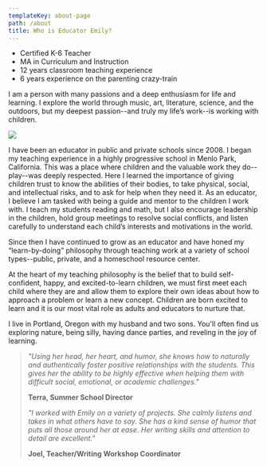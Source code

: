 ```yaml
---
templateKey: about-page
path: /about
title: Who is Educator Emily?
---
```

* Certified K-6 Teacher
* MA in Curriculum and Instruction
* 12 years classroom teaching experience 
* 6 years experience on the parenting crazy-train  

I am a person with many passions and a deep enthusiasm for life and learning. I explore the world through music, art, literature, science, and the outdoors, but my deepest passion--and truly my life’s work--is working with children.

![](/img/emily2.jpg)

I have been an educator in public and private schools since 2008. I began my teaching experience in a highly progressive school in Menlo Park, California. This was a place where children and the valuable work they do--play--was deeply respected. Here I learned the importance of giving children trust to know the abilities of their bodies, to take physical, social, and intellectual risks, and to ask for help when they need it. As an educator, I believe I am tasked with being a guide and mentor to the children I work with. I teach my students reading and math, but I also encourage leadership in the children, hold group meetings to resolve social conflicts, and listen carefully to understand each child’s interests and motivations in the world.

Since then I have continued to grow as an educator and have honed my “learn-by-doing” philosophy through teaching work at a variety of school types--public, private, and a homeschool resource center. 

At the heart of my teaching philosophy is the belief that to build self-confident, happy, and excited-to-learn children, we must first meet each child where they are and allow them to explore their own ideas about how to approach a problem or learn a new concept. Children are born excited to learn and it is our most vital role as adults and educators to nurture that.

I live in Portland, Oregon with my husband and two sons. You'll often find us exploring nature, being silly, having dance parties, and reveling in the joy of learning.

> *"Using her head, her heart, and humor, she knows how to naturally and authentically foster positive relationships with the students. This gives her the ability to be highly effective when helping them with difficult social, emotional, or academic challenges."*
>
> **Terra, Summer School Director**
>
> *"I worked with Emily on a variety of projects. She calmly listens and takes in what others have to say. She has a kind sense of humor that puts all those around her at ease. Her writing skills and attention to detail are excellent."* 
>
> **Joel, Teacher/Writing Workshop Coordinator**